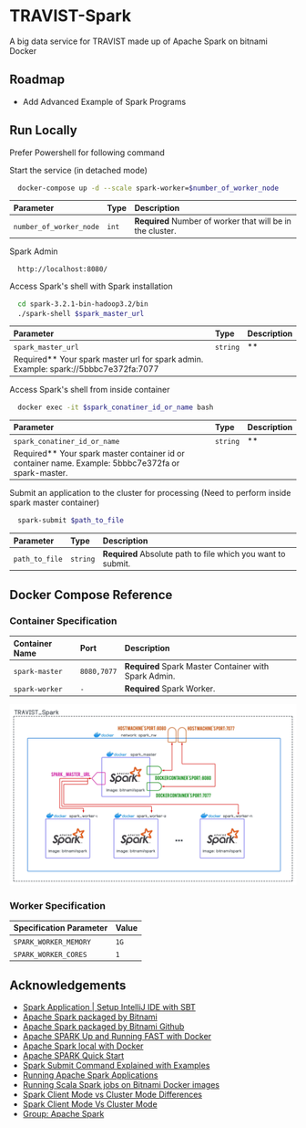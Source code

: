 # TRAVIST-Spark

A big data service for TRAVIST made up of Apache Spark on bitnami Docker

## Roadmap

- Add Advanced Example of Spark Programs

## Run Locally

Prefer Powershell for following command

Start the service (in detached mode)

```bash
  docker-compose up -d --scale spark-worker=$number_of_worker_node
```

| Parameter               | Type  | Description                                                |
| :---------------------- | :---- | :--------------------------------------------------------- |
| `number_of_worker_node` | `int` | **Required** Number of worker that will be in the cluster. |

Spark Admin

```http
  http://localhost:8080/
```

Access Spark's shell with Spark installation

```bash
  cd spark-3.2.1-bin-hadoop3.2/bin
  ./spark-shell $spark_master_url
```

| Parameter                                                                              | Type     | Description |
| :------------------------------------------------------------------------------------- | :------- | :---------- |
| `spark_master_url`                                                                     | `string` | \*\*        |
| Required\*\* Your spark master url for spark admin. Example: spark://5bbbc7e372fa:7077 |

Access Spark's shell from inside container

```bash
  docker exec -it $spark_conatiner_id_or_name bash
```

| Parameter                                                                                             | Type     | Description |
| :---------------------------------------------------------------------------------------------------- | :------- | :---------- |
| `spark_conatiner_id_or_name`                                                                          | `string` | \*\*        |
| Required\*\* Your spark master container id or container name. Example: 5bbbc7e372fa or spark-master. |

Submit an application to the cluster for processing (Need to perform inside spark master container)

```bash
  spark-submit $path_to_file
```

| Parameter      | Type     | Description                                                  |
| :------------- | :------- | :----------------------------------------------------------- |
| `path_to_file` | `string` | **Required** Absolute path to file which you want to submit. |

## Docker Compose Reference

### Container Specification

| Container Name | Port        | Description                                           |
| :------------- | :---------- | :---------------------------------------------------- |
| `spark-master` | `8080,7077` | **Required** Spark Master Container with Spark Admin. |
| `spark-worker` | `-`         | **Required** Spark Worker.                            |

![](./readme_resources/TRAVIST_Spark_Architecture.jpeg)

### Worker Specification

| Specification Parameter | Value |
| :---------------------- | :---- |
| `SPARK_WORKER_MEMORY`   | `1G`  |
| `SPARK_WORKER_CORES`    | `1`   |

## Acknowledgements

- [Spark Application | Setup IntelliJ IDE with SBT](https://www.youtube.com/watch?v=ACp2ioiTwQk&t=442s)
- [Apache Spark packaged by Bitnami](https://hub.docker.com/r/bitnami/spark/)
- [Apache Spark packaged by Bitnami Github](https://github.com/bitnami/bitnami-docker-spark)
- [Apache SPARK Up and Running FAST with Docker](https://www.youtube.com/watch?v=Zr_FqYKC6Qc)
- [Apache Spark local with Docker](https://medium.com/@sarunyouwhangbunyapirat/apache-spark-%E0%B8%84%E0%B8%B7%E0%B8%AD%E0%B8%AD%E0%B8%B0%E0%B9%84%E0%B8%A3-%E0%B8%A7%E0%B8%B4%E0%B8%98%E0%B8%B5%E0%B8%95%E0%B8%B4%E0%B8%94%E0%B8%95%E0%B8%B1%E0%B9%89%E0%B8%87%E0%B9%81%E0%B8%A5%E0%B8%B0%E0%B8%97%E0%B8%94%E0%B8%A5%E0%B8%AD%E0%B8%87%E0%B8%9A%E0%B8%99-local-with-docker-f40c281bae8e)
- [Apache SPARK Quick Start](https://spark.apache.org/docs/latest/quick-start.html)
- [Spark Submit Command Explained with Examples](https://sparkbyexamples.com/spark/spark-submit-command/)
- [Running Apache Spark Applications](https://docs.cloudera.com/HDPDocuments/HDP3/HDP-3.1.0/running-spark-applications/content/running_sample_spark_2_x_applications.html)
- [Running Scala Spark jobs on Bitnami Docker images](https://www.youtube.com/watch?v=RQFyLfNBrCc)
- [Spark Client Mode vs Cluster Mode Differences](https://www.youtube.com/watch?v=uvup4DIzVZ8&t=30s)
- [Spark Client Mode Vs Cluster Mode](https://www.youtube.com/watch?v=RCyPU7fbxko)
- [Group: Apache Spark](https://mvnrepository.com/artifact/org.apache.spark)
